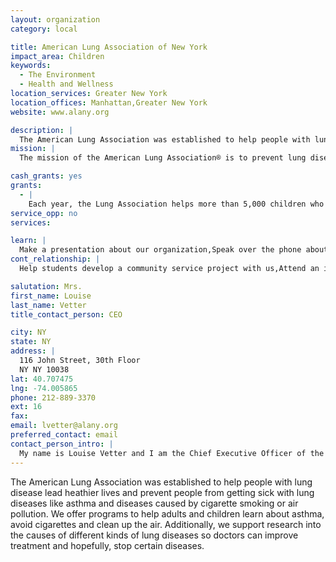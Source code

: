 ```yaml
---
layout: organization
category: local

title: American Lung Association of New York
impact_area: Children
keywords: 
  - The Environment
  - Health and Wellness
location_services: Greater New York
location_offices: Manhattan,Greater New York
website: www.alany.org

description: |
  The American Lung Association was established to help people with lung disease lead heathier lives and prevent people from getting sick with lung diseases like asthma and diseases caused by cigarette smoking or air pollution.   We offer programs to help adults and children learn about asthma, avoid cigarettes and clean up the air.  Additionally, we support research into the causes of different kinds of lung diseases so doctors can improve treatment and hopefully, stop certain diseases.
mission: |
  The mission of the American Lung Association® is to prevent lung disease and promote lung health.

cash_grants: yes
grants: 
  - |
    Each year, the Lung Association helps more than 5,000 children who have asthma learn how to better manage their disease by offering the Open Airways For Schools program in all elementary schools in New York City.    Kids between the ages of 8 and 11 participate in the six lesson program taught by their school nurse.    They learn how to recognize their asthma symptoms and avoid asthma triggers, as well as how to feel more confident managing their illness and taking their medications.   The result is that graduates from the Open Airways program learn that asthma is treatable and that kids with asthma can have a normal, healthy and active lives.
service_opp: no
services: 

learn: |
  Make a presentation about our organization,Speak over the phone about our work
cont_relationship: |
  Help students develop a community service project with us,Attend an in-school Check Award Assembly if we receive a grant,Help students tell local newspapers and media about their grant and/or project with us,Educate the school by leading a workshop,Collect pennies during the Penny Harvest next fall

salutation: Mrs.
first_name: Louise
last_name: Vetter
title_contact_person: CEO

city: NY
state: NY
address: |
  116 John Street, 30th Floor  
  NY NY 10038
lat: 40.707475
lng: -74.005865
phone: 212-889-3370
ext: 16
fax: 
email: lvetter@alany.org
preferred_contact: email
contact_person_intro: |
  My name is Louise Vetter and I am the Chief Executive Officer of the American Lung Association of New York.  I have worked here for for nine years, and I love my job.  When I was three years old, I was diagnosed with asthma, and I still have to take medicine everyday to be able to breathe.   Working at the American Lung Association enables me to make a difference in the lives of families like my own who have asthma and are fighting for air.
---
```

The American Lung Association was established to help people with lung disease lead heathier lives and prevent people from getting sick with lung diseases like asthma and diseases caused by cigarette smoking or air pollution.   We offer programs to help adults and children learn about asthma, avoid cigarettes and clean up the air.  Additionally, we support research into the causes of different kinds of lung diseases so doctors can improve treatment and hopefully, stop certain diseases.